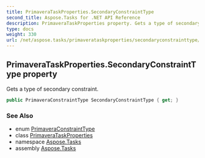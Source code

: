 ```yaml
---
title: PrimaveraTaskProperties.SecondaryConstraintType
second_title: Aspose.Tasks for .NET API Reference
description: PrimaveraTaskProperties property. Gets a type of secondary constraint
type: docs
weight: 330
url: /net/aspose.tasks/primaverataskproperties/secondaryconstrainttype/
---
```

## PrimaveraTaskProperties.SecondaryConstraintType property

Gets a type of secondary constraint.

```csharp
public PrimaveraConstraintType SecondaryConstraintType { get; }
```

### See Also

* enum [PrimaveraConstraintType](../../../aspose.tasks.primavera/primaveraconstrainttype/)
* class [PrimaveraTaskProperties](../)
* namespace [Aspose.Tasks](../../primaverataskproperties/)
* assembly [Aspose.Tasks](../../../)



